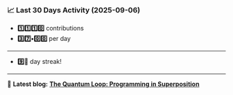 <!--START_STATS-->
### 📈 Last 30 Days Activity (2025-09-06)  
- **1️⃣1️⃣1️⃣0️⃣** contributions  
- **3️⃣7️⃣•0️⃣0️⃣** per day
---
- **9️⃣🎱** day streak!
---
📝 **Latest blog:** [**The Quantum Loop: Programming in Superposition**](https://andriak.com/blog/quantum-loop)
<!--END_STATS-->

